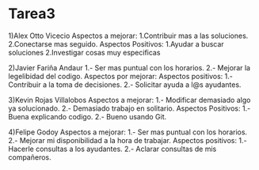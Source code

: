 # Tarea3

1)Alex Otto Vicecio
  Aspectos a mejorar:
1.Contribuir mas a las soluciones.
2.Conectarse mas seguido.
  Aspectos Positivos:
1.Ayudar a buscar soluciones
2.Investigar cosas muy especificas

2)Javier Fariña Andaur
1.- Ser mas puntual con los horarios.
2.- Mejorar la legelibidad del codigo.  Aspectos por mejorar:
  Aspectos positivos:
1.- Contribuir a la toma de decisiones.
2.- Solicitar ayuda a l@s ayudantes.

3)Kevin Rojas Villalobos
  Aspectos a mejorar:
1.- Modificar demasiado algo ya solucionado.
2.- Demasiado trabajo en solitario.
  Aspectos Positivos:
1.- Buena explicando codigo.
2.- Bueno usando Git.

4)Felipe Godoy 
  Aspectos a mejorar:
1.- Ser mas puntual con los horarios.
2.- Mejorar mi disponibilidad a la hora de trabajar.
  Aspectos positivos:
1.- Hacerle consultas a los ayudantes.
2.- Aclarar consultas de mis compañeros.